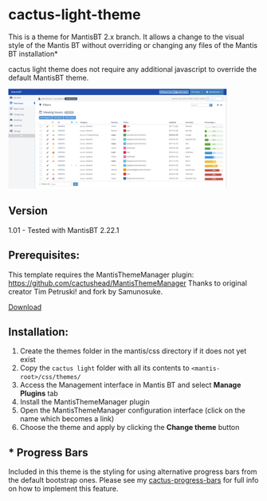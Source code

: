 # cactus-light-theme
This is a theme for MantisBT 2.x branch.  It allows a change to the visual style of the Mantis BT without overriding or changing any files of the Mantis BT installation*

cactus light theme does not require any additional javascript to override the default MantisBT theme.

<img src="https://github.com/cactushead/cactus-light-theme/blob/master/cactus%20light.png" height="200" alt="cactus light theme for MantisBT">


## Version
1.01 - Tested with MantisBT 2.22.1

## Prerequisites:
This template requires the MantisThemeManager plugin: https://github.com/cactushead/MantisThemeManager  Thanks to original creator Tim Petruski! and fork by Samunosuke.

[Download](https://github.com/cactushead/MantisThemeManager/archive/master.zip)

## Installation:
1. Create the themes folder in the mantis/css directory if it does not yet exist
2. Copy the `cactus light` folder with all its contents to `<mantis-root>/css/themes/`
3. Access the Management interface in Mantis BT and select **Manage Plugins** tab
4. Install the MantisThemeManager plugin
5. Open the MantisThemeManager configuration interface (click on the name which becomes a link)
6. Choose the theme and apply by clicking the **Change theme** button

## * Progress Bars
Included in this theme is the styling for using alternative progress bars from the default bootstrap ones.
Please see my [cactus-progress-bars](https://github.com/cactushead/cactus-progress-bars) for full info on how to implement this feature.




